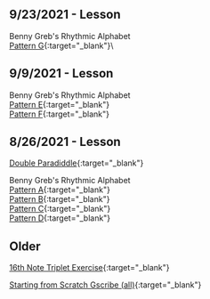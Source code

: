 [//]: # (If want to open in new tab, use {:target="\_blank"} after the URL)
## 9/23/2021 - Lesson

Benny Greb's Rhythmic Alphabet\
[Pattern G](https://gscribe.com/share/mwthDjYJQE8tAHoG8){:target="\_blank"}\

## 9/9/2021 - Lesson

Benny Greb's Rhythmic Alphabet\
[Pattern E](https://gscribe.com/share/FQVSC9asT1P5gwBq7){:target="\_blank"}\
[Pattern F](https://gscribe.com/share/51zcbUCe7unCwXYT9){:target="\_blank"}

## 8/26/2021 - Lesson

[Double Paradiddle](https://gscribe.com/share/JWREPLz6gkRwTjt79){:target="\_blank"}

Benny Greb's Rhythmic Alphabet\
[Pattern A](https://gscribe.com/share/ZCNzMZyW9eiCzBa46){:target="\_blank"}\
[Pattern B](https://gscribe.com/share/aDViJ4ddpv1NULSj7){:target="\_blank"}\
[Pattern C](https://gscribe.com/share/ZUoS3MUTqnZDmSG38){:target="\_blank"}\
[Pattern D](https://gscribe.com/share/8NkbuCEYDkSuRpoHA){:target="\_blank"}

## Older

[16th Note Triplet Exercise](https://gscribe.com/share/423JrboEhUWBLneJ9){:target="\_blank"}

[Starting from Scratch Gscribe (all)](https://www.mikeslessons.com/course/summary/starting-from-scratch){:target="\_blank"}
